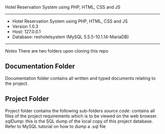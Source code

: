 Hotel Reservation System using PHP, HTML, CSS and JS


***************
* Hotel Reservation System using PHP, HTML, CSS and JS
* Version 1.0.3
* Host: 127.0.0.1
* Database: reshotelsystem (MySQL 5.5.5-10.1.14-MariaDB)
****************


*Notes*
There are two folders upon cloning this repo

## Documentation Folder
Documentation folder contains all written and typed documents relating to the project.

## Project Folder
Project folder contains the following sub-folders
 *source code*: contains all files of the project requirements which is to be viewed on the web browser.
 *sqlDump*: this is the SQL dump of the local copy of this project database. Refer to MySQL tutorial on how to dump a .sql file




